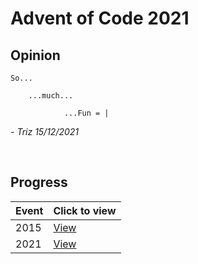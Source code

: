 # Advent of Code 2021
## __Opinion__
    So...
        
        ...much...

                ...Fun = |
*- Triz 15/12/2021*

<br/>

## __Progress__

| Event | Click to view |
|-------|---------------
| 2015  | [View]() |
| 2021  | [View]() |